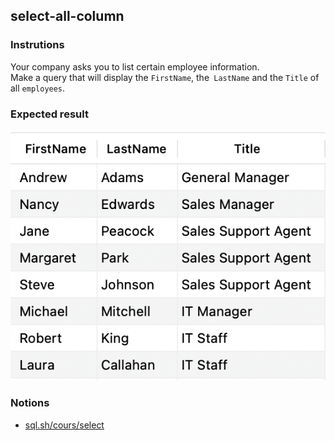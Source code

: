 ## select-all-column

### Instrutions

Your company asks you to list certain employee information.  
Make a query that will display the `FirstName`, the` LastName` and the `Title` of all `employees`.

### Expected result

![Expected Result](expected.png)

### Notions

- [sql.sh/cours/select](https://sql.sh/cours/select)
